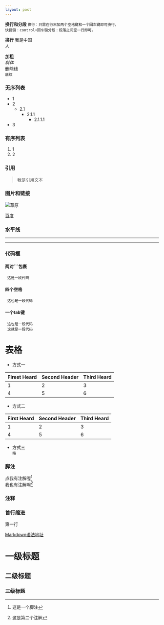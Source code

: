 ```yaml
---
layout: post
---
```


 
 
**换行和分段**
  `换行：只需在行末加两个空格键和一个回车键即可换行。`  
  `快捷键：control+回车键分段：段落之间空一行即可。`
 
**换行**
 我是中国  
 人
 
 **加粗**  
 *斜体*  
 ~~删除线~~  
 `底纹`
 
### 无序列表
 * 1
 * 2
    * 2.1
      * 2.1.1
        * 2.1.1.1
* 3
 
### 有序列表
1.  1
2.  2
 
### 引用
 > 我是引用文本
 
### 图片和链接
 ![草原](https://ss1.baidu.com/9vo3dSag_xI4khGko9WTAnF6hhy/image/h%3D300/sign=a84b8fe834dbb6fd3a5be3263925aba6/8ad4b31c8701a18b7e47295c932f07082838fe71.jpg)
 
 [百度](http://www.baidu.com)
 
 
### 水平线
***
---
 
### 代码框
#### 两对```包裹
```
 这是一段代码
```
#### 四个空格
     这也是一段代码
 
#### 一个tab键
     这也是一段代码
     这就是一段代码
     
# 表格
* 方式一
 
 Firest Heard | Second Header | Third Heard
 ------------ | ------------- | -----------
 1            |      2        | 3
 4            |      5        | 6          
 
 * 方式二
 
 |First Heard | Second Header | Third Heard|
 |------------ | ------------- | -----------|
 |1            |      2        | 3          |
 |4            |      5        | 6          |         
 
 * 方式三  
  `略`
 
### 脚注
 
点我有注解喔[^1]  
我也有注解啊[^2]
[^1]:这是一个脚注
[^2]:这是第二个注解
 
 
### 注释
 <!-- 这是一段注释-->
 
### 首行缩进
 第一行
 



[Markdown语法地址](https://www.jianshu.com/p/0130ad32a08d)
 
# 一级标题
## 二级标题
### 三级标题